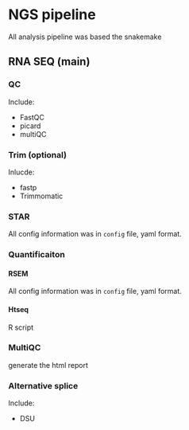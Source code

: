 
# NGS pipeline

All analysis pipeline was based the snakemake

## RNA SEQ (main)

### QC

Include:
 - FastQC
 - picard
 - multiQC

### Trim (optional)

Inlucde:

 - fastp
 - Trimmomatic

### STAR

All config information was in `config` file, yaml format.

### Quantificaiton


#### RSEM

All config information was in `config` file, yaml format.

#### Htseq

R script

### MultiQC

generate the html report


### Alternative splice

Include:
 - DSU